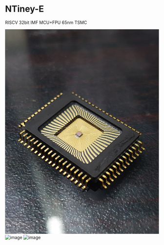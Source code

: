 # NTiney-E
RISCV 32bit IMF MCU+FPU 65nm TSMC

![image](https://raw.githubusercontent.com/ShaheerSajid/NTiny-E/main/20220612_122822.jpg)
![image](https://raw.githubusercontent.com/ShaheerSajid/NTiny-E/main/2.jpg)
![image](https://raw.githubusercontent.com/ShaheerSajid/NTiny-E/main/4.jpg)
